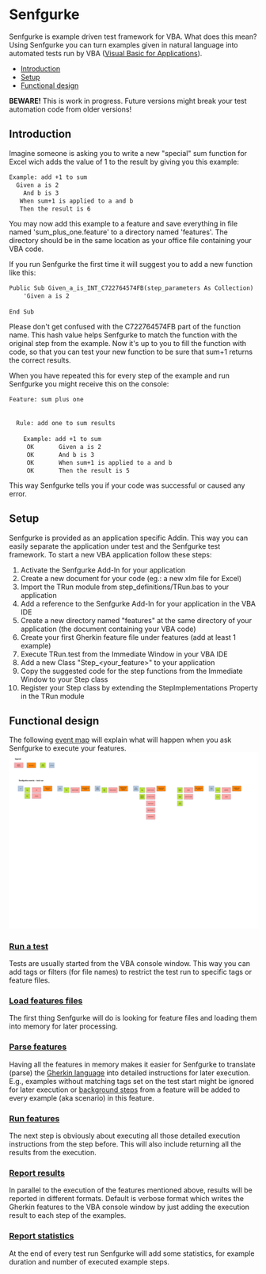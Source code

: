# Senfgurke
Senfgurke is example driven test framework for VBA. What does this mean? Using Senfgurke you can turn examples given in natural language into automated tests run by VBA ([Visual Basic for Applications](https://docs.microsoft.com/en-us/office/vba/api/overview/)).

- [Introduction](#Introduction)
- [Setup](#Setup)
- [Functional design](#Functional%20design)


**BEWARE!** This is work in progress. Future versions might break your test automation code from older versions!

## Introduction
Imagine someone is asking you to write a new "special" sum function for Excel wich adds the value of 1 to the result by giving you this example:

```
Example: add +1 to sum
  Given a is 2
    And b is 3
   When sum+1 is applied to a and b
   Then the result is 6
```

You may now add this example to a feature and save everything in file named 'sum_plus_one.feature' to a directory named 'features'. The directory should be in the same location as your office file containing your VBA code.

If you run Senfgurke the first time it will suggest you to add a new function like this:

```
Public Sub Given_a_is_INT_C722764574FB(step_parameters As Collection)
    'Given a is 2

End Sub
```

Please don't get confused with the C722764574FB part of the function name. This hash value helps Senfgurke to match the function with the original step from the example. Now it's up to you to fill the function with code, so that you can test your new function to be sure that sum+1 returns the correct results.  

When you have repeated this for every step of the example and run Senfgurke you might receive this on the console:

```
Feature: sum plus one


  Rule: add one to sum results

    Example: add +1 to sum
     OK       Given a is 2
     OK       And b is 3
     OK       When sum+1 is applied to a and b
     OK       Then the result is 5
```

This way Senfgurke tells you if your code was successful or caused any error.

## Setup
Senfgurke is provided as an application specific Addin. This way you can easily separate the application under test and the Senfgurke test framework. To start a new VBA application follow these steps:

1. Activate the Senfgurke Add-In for your application
2. Create a new document for your code (eg.: a new xlm file for Excel)
3. Import the TRun module from step_definitions/TRun.bas to your application
4. Add a reference to the Senfgurke Add-In for your application in the VBA IDE
5. Create a new directory named "features" at the same directory of your application (the document containing your VBA code)
6. Create your first Gherkin feature file under features (add at least 1 example)
7. Execute TRun.test from the Immediate Window in your VBA IDE
8. Add a new Class "Step_<your_feature>" to your  application
9. Copy the suggested code for the step functions from the Immediate Window to your Step class
10. Register your Step class by extending the StepImplementations Property in the TRun module

## Functional design
The following [event map](https://vimeo.com/130202708) will explain what will happen when you ask Senfgurke to execute your features.
![event map for Senfgurke](design/senfgurke%20key%20events.svg "Senfgurke key events")

### [Run a test](features/run_tests/run_tests.feature)
Tests are usually started from the VBA console window. This way you can add tags or filters (for file names) to restrict the test run to specific tags or feature files.

### [Load features files](features/read_features/load_feature_files.feature)
The first thing Senfgurke will do is looking for feature files and loading them into memory for later processing.

### [Parse features](features/read_features/parse_features.feature)
Having all the features in memory makes it easier for Senfgurke to translate (parse) the [Gherkin language](https://cucumber.io/docs/gherkin/) into detailed instructions for later execution. E.g., examples without matching tags set on the test start might be ignored for later execution or [background steps](https://cucumber.io/docs/gherkin/reference/#background) from a feature will be added to every example (aka scenario) in this feature.

### [Run features](features/run_tests/run_features.feature)
The next step is obviously about executing all those detailed execution instructions from the step before. This will also include returning all the results from the execution.

### [Report results](features/report/report_in_verbose_format.feature)
In parallel to the execution of the features mentioned above, results will be reported in different formats. Default is verbose format which writes the Gherkin features to the VBA console window by just adding the execution result to each step of the examples.

### [Report statistics](features/report/report_statistics.feature)
At the end of every test run Senfgurke will add some statistics, for example duration and number of executed example steps.
